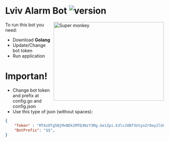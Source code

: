 # Lviv Alarm Bot ![version](https://img.shields.io/badge/version-1.0.0-blue)

<img src="https://github.com/ooleglysiak/lviv-alarm-niger-bot/blob/master/images/monkey.jpeg" align="right"
     alt="Super monkey" width="350" height="250">

To run this bot you need:
* Download **Golang**
* Update/Change bot token
* Run application

# Importan!

* Change bot token and prefix at config.go and config.json
* Use this type of json (without spaces):

```json
{
    "Token" : "MTAzOTg5NjMxNDk2MTQ3NzY3Mg.Ge1Zpi.k3lsJUBf3UtyoZr8ey2lG8n3w2mW_S3bJmfHQo",
    "BotPrefix": "$$",
}
```